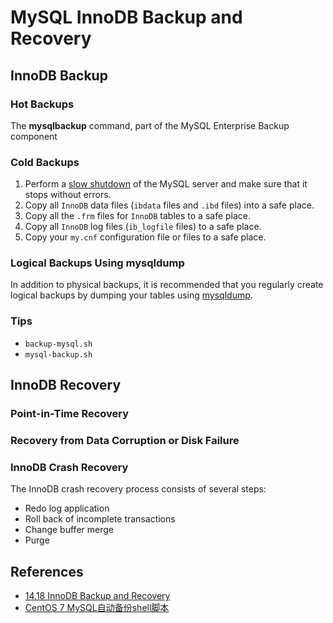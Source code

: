 # MySQL InnoDB Backup and Recovery

## InnoDB Backup
### Hot Backups
The **mysqlbackup** command, part of the MySQL Enterprise Backup component

### Cold Backups
1. Perform a [slow shutdown](https://dev.mysql.com/doc/refman/5.6/en/glossary.html#glos_slow_shutdown) of the MySQL server and make sure that it stops without errors.
1. Copy all `InnoDB` data files (`ibdata` files and `.ibd` files) into a safe place.
1. Copy all the `.frm` files for `InnoDB` tables to a safe place.
1. Copy all `InnoDB` log files (`ib_logfile` files) to a safe place.
1. Copy your `my.cnf` configuration file or files to a safe place.

### Logical Backups Using mysqldump
In addition to physical backups, it is recommended that you regularly create logical backups by dumping your tables using [mysqldump](https://dev.mysql.com/doc/refman/5.6/en/mysqldump.html).

### Tips
- `backup-mysql.sh`
- `mysql-backup.sh`

## InnoDB Recovery
### Point-in-Time Recovery


### Recovery from Data Corruption or Disk Failure


### InnoDB Crash Recovery
The InnoDB crash recovery process consists of several steps:
- Redo log application
- Roll back of incomplete transactions
- Change buffer merge
- Purge

## References
- [14.18 InnoDB Backup and Recovery](https://dev.mysql.com/doc/refman/5.6/en/innodb-backup-recovery.html)
- [CentOS 7 MySQL自动备份shell脚本](https://www.jianshu.com/p/746db5ceec02)